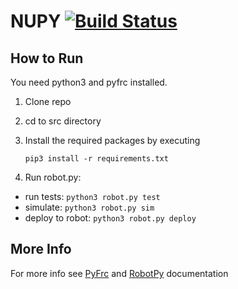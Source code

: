 # NUPY [![Build Status](https://travis-ci.org/FRC125/NUPY.svg?branch=master)](https://travis-ci.org/FRC125/NUPY)

## How to Run
You need python3 and pyfrc installed.


1. Clone repo

2. cd to src directory

3. Install the required packages by executing

    ```pip3 install -r requirements.txt```


4. Run robot.py:
  * run tests: ```python3 robot.py test```
  * simulate: ```python3 robot.py sim```
  * deploy to robot: ```python3 robot.py deploy```
  
## More Info
  
  For more info see [PyFrc](http://pyfrc.readthedocs.org/en/latest/) and [RobotPy](http://robotpy.readthedocs.org/en/latest/) documentation
